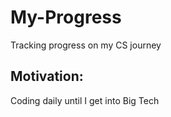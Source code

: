 # My-Progress
Tracking progress on my CS journey 

## Motivation:
Coding daily until I get into Big Tech
